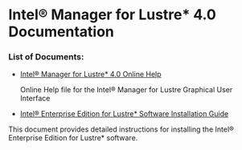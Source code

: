 # Intel® Manager for Lustre\* 4.0 Documentation

### List of Documents:

- [Intel® Manager for Lustre\* 4.0 Online Help](docs/IML_Help_TOC.md)
  
  Online Help file for the Intel® Manager for Lustre Graphical User Interface
- [Intel® Enterprise Edition for Lustre\* Software
Installation Guide](docs/PIG/ig_TOC.md)

This document provides detailed instructions for installing the Intel® Enterprise Edition for Lustre\* software.  
